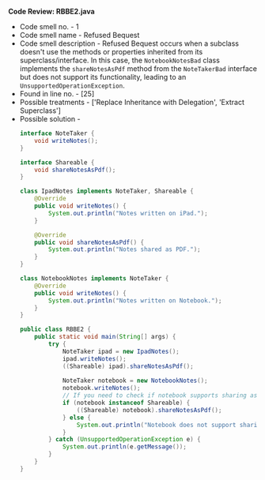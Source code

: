 **Code Review: RBBE2.java**
  
  - Code smell no. - 1
  - Code smell name - Refused Bequest
  - Code smell description - Refused Bequest occurs when a subclass doesn't use the methods or properties inherited from its superclass/interface. In this case, the `NotebookNotesBad` class implements the `shareNotesAsPdf` method from the `NoteTakerBad` interface but does not support its functionality, leading to an `UnsupportedOperationException`.
  - Found in line no. - [25]
  - Possible treatments - ['Replace Inheritance with Delegation', 'Extract Superclass']
  - Possible solution -
    ```java
    interface NoteTaker {
        void writeNotes();
    }

    interface Shareable {
        void shareNotesAsPdf();
    }

    class IpadNotes implements NoteTaker, Shareable {
        @Override
        public void writeNotes() {
            System.out.println("Notes written on iPad.");
        }

        @Override
        public void shareNotesAsPdf() {
            System.out.println("Notes shared as PDF.");
        }
    }

    class NotebookNotes implements NoteTaker {
        @Override
        public void writeNotes() {
            System.out.println("Notes written on Notebook.");
        }
    }

    public class RBBE2 {
        public static void main(String[] args) {
            try {
                NoteTaker ipad = new IpadNotes();
                ipad.writeNotes();
                ((Shareable) ipad).shareNotesAsPdf();
                
                NoteTaker notebook = new NotebookNotes();
                notebook.writeNotes();
                // If you need to check if notebook supports sharing as PDF:
                if (notebook instanceof Shareable) {
                    ((Shareable) notebook).shareNotesAsPdf();
                } else {
                    System.out.println("Notebook does not support sharing notes as PDF.");
                }
            } catch (UnsupportedOperationException e) {
                System.out.println(e.getMessage());
            }
        }
    }
    ```